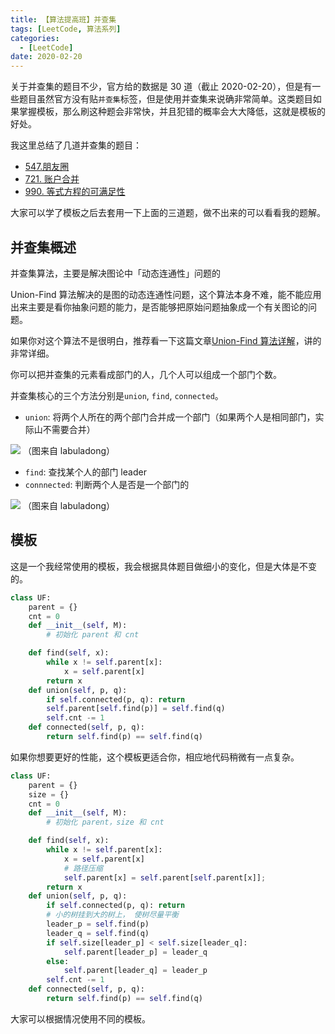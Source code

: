 ```yaml
---
title: 【算法提高班】并查集
tags: [LeetCode, 算法系列]
categories:
  - [LeetCode]
date: 2020-02-20
---
```


关于并查集的题目不少，官方给的数据是 30 道（截止 2020-02-20），但是有一些题目虽然官方没有贴`并查集`标签，但是使用并查集来说确非常简单。这类题目如果掌握模板，那么刷这种题会非常快，并且犯错的概率会大大降低，这就是模板的好处。

<!-- more -->

我这里总结了几道并查集的题目：

- [547.朋友圈](https://leetcode-cn.com/problems/friend-circles/solution/mo-ban-ti-bing-cha-ji-python3-by-fe-lucifer-2/)
- [721. 账户合并](https://leetcode-cn.com/problems/accounts-merge/solution/mo-ban-ti-bing-cha-ji-python3-by-fe-lucifer-3/)
- [990. 等式方程的可满足性](https://leetcode-cn.com/problems/satisfiability-of-equality-equations/solution/mo-ban-ti-bing-cha-ji-python3-by-fe-lucifer/)

大家可以学了模板之后去套用一下上面的三道题，做不出来的可以看看我的题解。

## 并查集概述

并查集算法，主要是解决图论中「动态连通性」问题的

Union-Find 算法解决的是图的动态连通性问题，这个算法本身不难，能不能应用出来主要是看你抽象问题的能力，是否能够把原始问题抽象成一个有关图论的问题。

如果你对这个算法不是很明白，推荐看一下这篇文章[Union-Find 算法详解](https://leetcode-cn.com/problems/friend-circles/solution/union-find-suan-fa-xiang-jie-by-labuladong/)，讲的非常详细。

你可以把并查集的元素看成部门的人，几个人可以组成一个部门个数。

并查集核心的三个方法分别是`union`, `find`, `connected`。

- `union`: 将两个人所在的两个部门合并成一个部门（如果两个人是相同部门，实际山不需要合并）

![](https://tva1.sinaimg.cn/large/0082zybply1gc32a7x6y1j30zk0k0dki.jpg)
（图来自 labuladong）

- `find`: 查找某个人的部门 leader
- `connnected`: 判断两个人是否是一个部门的

![](https://tva1.sinaimg.cn/large/0082zybply1gc32atzy3tj30zk0k0tde.jpg)
（图来自 labuladong）

## 模板

这是一个我经常使用的模板，我会根据具体题目做细小的变化，但是大体是不变的。

```python
class UF:
    parent = {}
    cnt = 0
    def __init__(self, M):
        # 初始化 parent 和 cnt

    def find(self, x):
        while x != self.parent[x]:
            x = self.parent[x]
        return x
    def union(self, p, q):
        if self.connected(p, q): return
        self.parent[self.find(p)] = self.find(q)
        self.cnt -= 1
    def connected(self, p, q):
        return self.find(p) == self.find(q)
```

如果你想要更好的性能，这个模板更适合你，相应地代码稍微有一点复杂。

```python
class UF:
    parent = {}
    size = {}
    cnt = 0
    def __init__(self, M):
        # 初始化 parent，size 和 cnt

    def find(self, x):
        while x != self.parent[x]:
            x = self.parent[x]
            # 路径压缩
            self.parent[x] = self.parent[self.parent[x]];
        return x
    def union(self, p, q):
        if self.connected(p, q): return
        # 小的树挂到大的树上， 使树尽量平衡
        leader_p = self.find(p)
        leader_q = self.find(q)
        if self.size[leader_p] < self.size[leader_q]:
            self.parent[leader_p] = leader_q
        else:
            self.parent[leader_q] = leader_p
        self.cnt -= 1
    def connected(self, p, q):
        return self.find(p) == self.find(q)
```

大家可以根据情况使用不同的模板。
